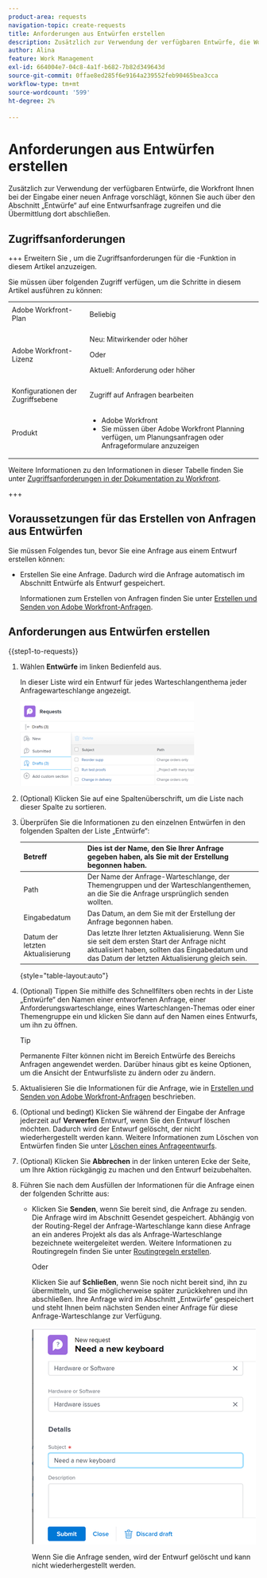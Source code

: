 ```yaml
---
product-area: requests
navigation-topic: create-requests
title: Anforderungen aus Entwürfen erstellen
description: Zusätzlich zur Verwendung der verfügbaren Entwürfe, die Workfront Ihnen bei der Eingabe einer neuen Anfrage vorschlägt, können Sie auch über den Abschnitt „Entwürfe“ auf eine Entwurfsanfrage zugreifen und die Übermittlung dort abschließen.
author: Alina
feature: Work Management
exl-id: 664004e7-04c8-4a1f-b682-7b82d349643d
source-git-commit: 0ffae8ed285f6e9164a239552feb90465bea3cca
workflow-type: tm+mt
source-wordcount: '599'
ht-degree: 2%

---
```


# Anforderungen aus Entwürfen erstellen

Zusätzlich zur Verwendung der verfügbaren Entwürfe, die Workfront Ihnen bei der Eingabe einer neuen Anfrage vorschlägt, können Sie auch über den Abschnitt „Entwürfe“ auf eine Entwurfsanfrage zugreifen und die Übermittlung dort abschließen.

## Zugriffsanforderungen

+++ Erweitern Sie , um die Zugriffsanforderungen für die -Funktion in diesem Artikel anzuzeigen.

Sie müssen über folgenden Zugriff verfügen, um die Schritte in diesem Artikel ausführen zu können:

<table style="table-layout:auto"> 
 <col> 
 <col> 
 <tbody> 
  <tr> 
   <td role="rowheader">Adobe Workfront-Plan</td> 
   <td> <p>Beliebig </p> </td> 
  </tr> 
  <tr> 
   <td role="rowheader">Adobe Workfront-Lizenz</td> 
   <td> <p>Neu: Mitwirkender oder höher</p>
   Oder
   <p>Aktuell: Anforderung oder höher</p>
    </td> 
  </tr> 
  <tr> 
   <td role="rowheader">Konfigurationen der Zugriffsebene</td> 
   <td> <p>Zugriff auf Anfragen bearbeiten</p>  </td> 
  </tr> 
  <tr> 
   <td role="rowheader"> Produkt</td> 
   <td> <ul><li>Adobe Workfront</li><li>Sie müssen über Adobe Workfront Planning verfügen, um Planungsanfragen oder Anfrageformulare anzuzeigen</td> 
  </tr> 
 </tbody> 
</table>

Weitere Informationen zu den Informationen in dieser Tabelle finden Sie unter [Zugriffsanforderungen in der Dokumentation zu Workfront](/help/quicksilver/administration-and-setup/add-users/access-levels-and-object-permissions/access-level-requirements-in-documentation.md).

+++

## Voraussetzungen für das Erstellen von Anfragen aus Entwürfen

Sie müssen Folgendes tun, bevor Sie eine Anfrage aus einem Entwurf erstellen können: 

* Erstellen Sie eine Anfrage. Dadurch wird die Anfrage automatisch im Abschnitt Entwürfe als Entwurf gespeichert.

  Informationen zum Erstellen von Anfragen finden Sie unter [Erstellen und Senden von Adobe Workfront-Anfragen](../../../manage-work/requests/create-requests/create-submit-requests.md).

## Anforderungen aus Entwürfen erstellen

{{step1-to-requests}}

1. Wählen **Entwürfe** im linken Bedienfeld aus.

   In dieser Liste wird ein Entwurf für jedes Warteschlangenthema jeder Anfragewarteschlange angezeigt.

   ![](assets/nwe-drafts-section-with-list-of-drafts-350x169.png)

1. (Optional) Klicken Sie auf eine Spaltenüberschrift, um die Liste nach dieser Spalte zu sortieren.

1. Überprüfen Sie die Informationen zu den einzelnen Entwürfen in den folgenden Spalten der Liste „Entwürfe“:

   | Betreff | Dies ist der Name, den Sie Ihrer Anfrage gegeben haben, als Sie mit der Erstellung begonnen haben. |
   |---|---|
   | Path | Der Name der Anfrage-Warteschlange, der Themengruppen und der Warteschlangenthemen, an die Sie die Anfrage ursprünglich senden wollten. |
   | Eingabedatum | Das Datum, an dem Sie mit der Erstellung der Anfrage begonnen haben. |
   | Datum der letzten Aktualisierung | Das letzte Ihrer letzten Aktualisierung. Wenn Sie sie seit dem ersten Start der Anfrage nicht aktualisiert haben, sollten das Eingabedatum und das Datum der letzten Aktualisierung gleich sein. |

   {style="table-layout:auto"}

1. (Optional) Tippen Sie mithilfe des Schnellfilters oben rechts in der Liste „Entwürfe“ den Namen einer entworfenen Anfrage, einer Anforderungswarteschlange, eines Warteschlangen-Themas oder einer Themengruppe ein und klicken Sie dann auf den Namen eines Entwurfs, um ihn zu öffnen.

   >[!TIP]
   >
   >Permanente Filter können nicht im Bereich Entwürfe des Bereichs Anfragen angewendet werden. Darüber hinaus gibt es keine Optionen, um die Ansicht der Entwurfsliste zu ändern oder zu ändern.

1. Aktualisieren Sie die Informationen für die Anfrage, wie in [Erstellen und Senden von Adobe Workfront-Anfragen](../../../manage-work/requests/create-requests/create-submit-requests.md) beschrieben.
1. (Optional und bedingt) Klicken Sie während der Eingabe der Anfrage jederzeit auf **Verwerfen** Entwurf, wenn Sie den Entwurf löschen möchten. Dadurch wird der Entwurf gelöscht, der nicht wiederhergestellt werden kann. Weitere Informationen zum Löschen von Entwürfen finden Sie unter [Löschen eines Anfrageentwurfs](../../../manage-work/requests/create-requests/delete-request-draft.md).

1. (Optional) Klicken Sie **Abbrechen** in der linken unteren Ecke der Seite, um Ihre Aktion rückgängig zu machen und den Entwurf beizubehalten.

1. Führen Sie nach dem Ausfüllen der Informationen für die Anfrage einen der folgenden Schritte aus:

   * Klicken Sie **Senden**, wenn Sie bereit sind, die Anfrage zu senden. Die Anfrage wird im Abschnitt Gesendet gespeichert. Abhängig von der Routing-Regel der Anfrage-Warteschlange kann diese Anfrage an ein anderes Projekt als das als Anfrage-Warteschlange bezeichnete weitergeleitet werden. Weitere Informationen zu Routingregeln finden Sie unter [Routingregeln erstellen](../../../manage-work/requests/create-and-manage-request-queues/create-routing-rules.md).

     Oder

     Klicken Sie auf **Schließen**, wenn Sie noch nicht bereit sind, ihn zu übermitteln, und Sie möglicherweise später zurückkehren und ihn abschließen. Ihre Anfrage wird im Abschnitt „Entwürfe“ gespeichert und steht Ihnen beim nächsten Senden einer Anfrage für diese Anfrage-Warteschlange zur Verfügung.

     ![](assets/nwe-submit-close-discard-draft-buttons-on-new-request-350x340.png)

     Wenn Sie die Anfrage senden, wird der Entwurf gelöscht und kann nicht wiederhergestellt werden.
